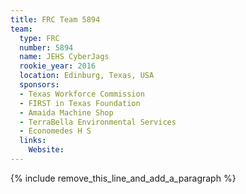 ```yaml
---
title: FRC Team 5894
team:
  type: FRC
  number: 5894
  name: JEHS CyberJags
  rookie_year: 2016
  location: Edinburg, Texas, USA
  sponsors:
  - Texas Workforce Commission
  - FIRST in Texas Foundation
  - Amaida Machine Shop
  - TerraBella Environmental Services
  - Economedes H S
  links:
    Website:
---
```


{% include remove_this_line_and_add_a_paragraph %}